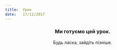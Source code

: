 ```yaml
---
title:  Урок
date:   17/11/2017
---
```


### <center>Ми готуємо цей урок.</center>
<center>Будь ласка, зайдіть пізніше.</center>